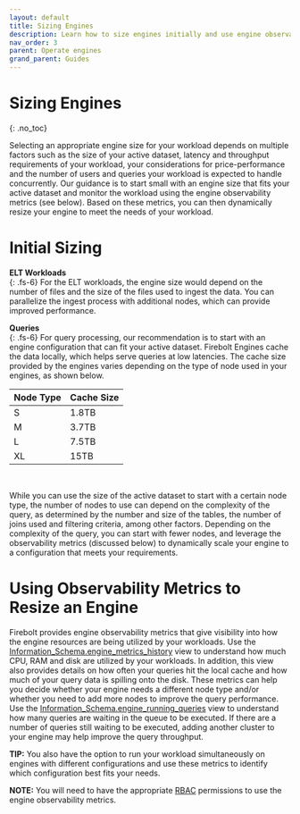 ```yaml
---
layout: default
title: Sizing Engines
description: Learn how to size engines initially and use engine observability to monitor and resize engines
nav_order: 3
parent: Operate engines
grand_parent: Guides
---
```

# Sizing Engines
{: .no_toc}

Selecting an appropriate engine size for your workload depends on multiple factors such as the size of your active dataset, latency and throughput requirements of your workload, your considerations for price-performance and the number of users and queries your workload is expected to handle concurrently. Our guidance is to start small with an engine size that fits your active dataset and monitor the workload using the engine observability metrics (see below). Based on these metrics, you can then dynamically resize your engine to meet the needs of your workload. 

# Initial Sizing
**ELT Workloads** <br />
{: .fs-6}
For the ELT workloads, the engine size would depend on the number of files and the size of the files used to ingest the data. You can parallelize the ingest process with additional nodes, which can provide improved performance.

**Queries** <br />
{: .fs-6}
For query processing, our recommendation is to start with an engine configuration that can fit your active dataset. Firebolt Engines cache the data locally, which helps serve queries at low latencies. The cache size provided by the engines varies depending on the type of node used in your engines, as shown below. <br />

| Node Type      | Cache Size   |
| :--------------| :------------|
| S              | 1.8TB |
| M              | 3.7TB |
| L              | 7.5TB |
| XL             | 15TB  |

<br />

While you can use the size of the active dataset to start with a certain node type, the number of nodes to use can depend on the complexity of the query, as determined by the number and size of the tables, the number of joins used and filtering criteria, among other factors. Depending on the complexity of the query, you can start with fewer nodes, and leverage the observability metrics (discussed below) to dynamically scale your engine to a configuration that meets your requirements.

# Using Observability Metrics to Resize an Engine
Firebolt provides engine observability metrics that give visibility into how the engine resources are being utilized by your workloads. Use the [Information_Schema.engine_metrics_history](../../sql_reference/information-schema/engine-metrics-history.md) view  to understand how much CPU, RAM and disk are utilized by your workloads. In addition, this view also provides details on how often your queries hit the local cache and how much of your query data is spilling onto the disk. These metrics can help you decide whether your engine needs a different node type and/or whether you need to add more nodes to improve the query performance. Use the [Information_Schema.engine_running_queries](../../sql_reference/information-schema/engine-running-queries.md) view to understand how many queries are waiting in the queue to be executed. If there are a number of queries still waiting to be executed, adding another cluster to your engine may help improve the query throughput. 

**TIP:** You also have the option to run your workload simultaneously on engines with different configurations and use these metrics to identify which configuration best fits your needs. 

**NOTE:** You will need to have the appropriate [RBAC](../working-with-engines/rbac-for-engines.md) permissions to use the engine observability metrics.




